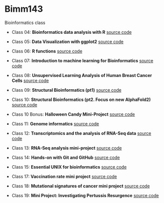 # Bimm143
Bioinformatics class

- Class 04: **Bioinformatics data analysis with R** [source code](https://github.com/Moises1098/Bimm143/tree/main/class04)

- Class 05: **Data Visualization with ggplot2** [source code](https://github.com/Moises1098/Bimm143/tree/main/class05)

- Class 06: **R functions** [source code](https://github.com/Moises1098/Bimm143/tree/main/class06)

- Class 07: **Introduction to machine learning for Bioinformatics** [source code](https://github.com/Moises1098/Bimm143/tree/main/class07)

- Class 08: **Unsupervised Learning Analysis of Human Breast Cancer Cells** [source code](https://github.com/Moises1098/Bimm143/tree/main/class08)

- Class 09: **Structural Bioinformatics (pt1)** [source code](https://github.com/Moises1098/Bimm143/tree/main/class09)

- Class 10: **Structural Bioinformatics (pt2. Focus on new AlphaFold2)** [source code](https://github.com/Moises1098/Bimm143/tree/main/class10)

- Class 10 Bonus: **Halloween Candy Mini-Project** [source code](https://github.com/Moises1098/Bimm143/tree/main/class10Bonus)

- Class 11: **Genome informatics** [source code](https://github.com/Moises1098/Bimm143/tree/main/Lab%20Class11%20Pt.1%20(RNASeq%20Galaxy))

- Class 12: **Transcriptomics and the analysis of RNA-Seq data** [source code](https://github.com/Moises1098/Bimm143/tree/main/class12)

- Class 13: **RNA-Seq analysis mini-project** [source code](https://github.com/Moises1098/Bimm143/tree/main/class13)

- Class 14: **Hands-on with Git and GitHub** [source code](https://github.com/Moises1098/Bimm143/tree/main/class14)

- Class 15: **Essential UNIX for bioinformatics** [source code](https://github.com/Moises1098/Bimm143/tree/main/class15)

- Class 17: **Vaccination rate mini project** [source code](https://github.com/Moises1098/Bimm143/tree/main/class17)

- Class 18: **Mutational signatures of cancer mini project** [source code]()

- Class 19: **Mini Project: Investigating Pertussis Resurgence** [source code]()
